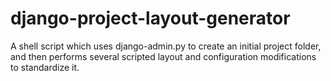 django-project-layout-generator
===============================

A shell script which uses django-admin.py to create an initial project folder, and then performs several scripted layout and configuration modifications to standardize it.
